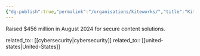 ```yaml
---
{"dg-publish":true,"permalink":"/organisations/kiteworks/","title":"Kiteworks"}
---
```



Raised $456 million in August 2024 for secure content solutions.

related_to:: [[cybersecurity\|cybersecurity]]
related_to:: [[united-states\|United-States]]

